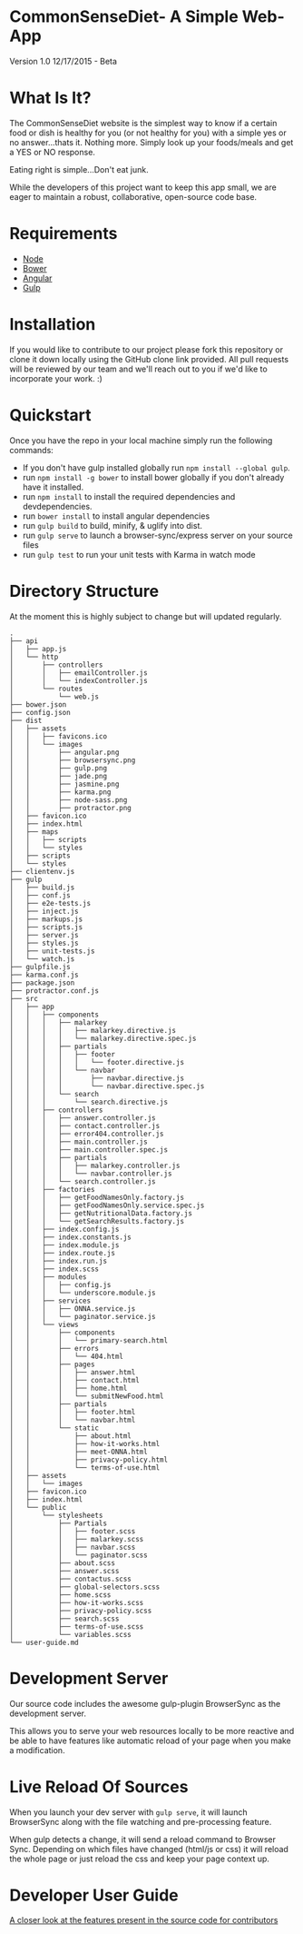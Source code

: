 # CommonSenseDiet- A Simple Web-App
Version 1.0 12/17/2015 - Beta



# What Is It?

The CommonSenseDiet website is the simplest way to know if a certain food or
dish is healthy for you (or not healthy for you) with a simple yes or no answer...thats it. Nothing more.
Simply look up your foods/meals and get a YES or NO response.

Eating right is simple...Don't eat junk.

While the developers of this project want to keep this app small, we are
eager to maintain a robust, collaborative, open-source code base.

# Requirements

* [Node](https://nodejs.org/en/)
* [Bower](http://bower.io/)
* [Angular](https://angularjs.org/)
* [Gulp](http://gulpjs.com/)

# Installation

If you would like to contribute to our project please fork
this repository or clone it down locally using the GitHub clone link
provided. All pull requests will be reviewed by our team and we'll reach
out to you if we'd like to incorporate your work. :)

# Quickstart

Once you have the repo in your local machine simply run the following commands:

* If you don't have gulp installed globally run `npm install --global gulp`.
* run `npm install -g bower` to install bower globally if you don't already have it installed.
* run `npm install` to install the required dependencies and devdependencies.
* run `bower install` to install angular dependencies
* run `gulp build` to build, minify, & uglify into dist.
* run `gulp serve` to launch a browser-sync/express server on your source files
* run `gulp test` to run your unit tests with Karma in watch mode

# Directory Structure

At the moment this is highly subject to change but will updated regularly.  

```
.
├── api
│   ├── app.js
│   └── http
│       ├── controllers
│       │   ├── emailController.js
│       │   └── indexController.js
│       └── routes
│           └── web.js
├── bower.json
├── config.json
├── dist
│   ├── assets
│   │   ├── favicons.ico
│   │   └── images
│   │       ├── angular.png
│   │       ├── browsersync.png
│   │       ├── gulp.png
│   │       ├── jade.png
│   │       ├── jasmine.png
│   │       ├── karma.png
│   │       ├── node-sass.png
│   │       ├── protractor.png
│   ├── favicon.ico
│   ├── index.html
│   ├── maps
│   │   ├── scripts
│   │   └── styles
│   ├── scripts
│   └── styles
├── clientenv.js
├── gulp
│   ├── build.js
│   ├── conf.js
│   ├── e2e-tests.js
│   ├── inject.js
│   ├── markups.js
│   ├── scripts.js
│   ├── server.js
│   ├── styles.js
│   ├── unit-tests.js
│   └── watch.js
├── gulpfile.js
├── karma.conf.js
├── package.json
├── protractor.conf.js
├── src
│   ├── app
│   │   ├── components
│   │   │   ├── malarkey
│   │   │   │   ├── malarkey.directive.js
│   │   │   │   └── malarkey.directive.spec.js
│   │   │   ├── partials
│   │   │   │   ├── footer
│   │   │   │   │   └── footer.directive.js
│   │   │   │   └── navbar
│   │   │   │       ├── navbar.directive.js
│   │   │   │       └── navbar.directive.spec.js
│   │   │   └── search
│   │   │       └── search.directive.js
│   │   ├── controllers
│   │   │   ├── answer.controller.js
│   │   │   ├── contact.controller.js
│   │   │   ├── error404.controller.js
│   │   │   ├── main.controller.js
│   │   │   ├── main.controller.spec.js
│   │   │   ├── partials
│   │   │   │   ├── malarkey.controller.js
│   │   │   │   └── navbar.controller.js
│   │   │   └── search.controller.js
│   │   ├── factories
│   │   │   ├── getFoodNamesOnly.factory.js
│   │   │   ├── getFoodNamesOnly.service.spec.js
│   │   │   ├── getNutritionalData.factory.js
│   │   │   └── getSearchResults.factory.js
│   │   ├── index.config.js
│   │   ├── index.constants.js
│   │   ├── index.module.js
│   │   ├── index.route.js
│   │   ├── index.run.js
│   │   ├── index.scss
│   │   ├── modules
│   │   │   ├── config.js
│   │   │   └── underscore.module.js
│   │   ├── services
│   │   │   ├── ONNA.service.js
│   │   │   └── paginator.service.js
│   │   └── views
│   │       ├── components
│   │       │   └── primary-search.html
│   │       ├── errors
│   │       │   └── 404.html
│   │       ├── pages
│   │       │   ├── answer.html
│   │       │   ├── contact.html
│   │       │   ├── home.html
│   │       │   └── submitNewFood.html
│   │       ├── partials
│   │       │   ├── footer.html
│   │       │   └── navbar.html
│   │       └── static
│   │           ├── about.html
│   │           ├── how-it-works.html
│   │           ├── meet-ONNA.html
│   │           ├── privacy-policy.html
│   │           └── terms-of-use.html
│   ├── assets
│   │   └── images
│   ├── favicon.ico
│   ├── index.html
│   └── public
│       └── stylesheets
│           ├── Partials
│           │   ├── footer.scss
│           │   ├── malarkey.scss
│           │   ├── navbar.scss
│           │   └── paginator.scss
│           ├── about.scss
│           ├── answer.scss
│           ├── contactus.scss
│           ├── global-selectors.scss
│           ├── home.scss
│           ├── how-it-works.scss
│           ├── privacy-policy.scss
│           ├── search.scss
│           ├── terms-of-use.scss
│           └── variables.scss
└── user-guide.md

```

# Development Server

Our source code includes the awesome gulp-plugin BrowserSync as the development server.

This allows you to serve your web resources locally to be more reactive and be able to have features like automatic reload of your page when you make a modification.

# Live Reload Of Sources

When you launch your dev server with `gulp serve`, it will launch BrowserSync along with the file watching and pre-processing feature.

When gulp detects a change, it will send a reload command to Browser Sync. Depending on which files have changed (html/js or css) it will reload the whole page or just reload the css and keep your page context up.

# Developer User Guide

[A closer look at the features present in the source code for contributors](user-guide.md)
